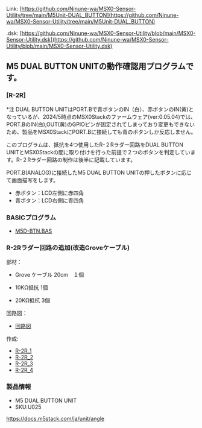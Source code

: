 Link:
[https://github.com/Ninune-wa/MSX0-Sensor-Utility/tree/main/M5Unit-DUAL_BUTTON](https://github.com/Ninune-wa/MSX0-Sensor-Utility/tree/main/M5Unit-DUAL_BUTTON)

.dsk:
[https://github.com/Ninune-wa/MSX0-Sensor-Utility/blob/main/MSX0-Sensor-Utility.dsk](https://github.com/Ninune-wa/MSX0-Sensor-Utility/blob/main/MSX0-Sensor-Utility.dsk)
## M5 DUAL BUTTON UNITの動作確認用プログラムです。

### [R-2R]

*注 DUAL BUTTON UNITはPORT.Bで青ボタンのIN（白）、赤ボタンのIN(黄)となっているが、2024/5時点のMSX0Stackのファームウェア(ver:0.05.04)では、PORT.BのIN(白),OUT(黄)のGPIOピンが固定されてしまっており変更もできないため、製品をMSX0StackにPORT.Bに接続しても青のボタンしか反応しません。

このプログラムは、抵抗を4つ使用したR-２Rラダー回路をDUAL BUTTON UNITとMSX0Stackの間に取り付けを行った前提で２つのボタンを判定しています。R-２Rラダー回路の制作は後半に記載しています。

PORT.B(ANALOG)に接続したM5 DUAL BUTTON UNITの押したボタンに応じて画面描写をします。

- 赤ボタン：LCD左側に赤四角
- 青ボタン：LCD右側に青四角

### BASICプログラム
- [M5D-BTN.BAS](https://github.com/Ninune-wa/MSX0-Sensor-Utility/blob/main/M5Unit-DUAL_BUTTON/R-2R/M5D-BTN.BAS)

### R-2Rラダー回路の追加(改造Groveケーブル)
部材：

- Grove ケーブル 20cm　１個

- 10KΩ抵抗 1個

- 20KΩ抵抗 3個

回路図：
- [回路図](https://github.com/Ninune-wa/MSX0-Sensor-Utility/blob/main/M5Unit-DUAL_BUTTON/image/M5D-BTN_DGM.jpeg)

作成:
- [R-2R_1](https://github.com/Ninune-wa/MSX0-Sensor-Utility/blob/main/M5Unit-DUAL_BUTTON/image/M5D-BTN_R-2R_1.jpeg)
- [R-2R_2](https://github.com/Ninune-wa/MSX0-Sensor-Utility/blob/main/M5Unit-DUAL_BUTTON/image/M5D-BTN_R-2R_2.jpeg)
- [R-2R_3](https://github.com/Ninune-wa/MSX0-Sensor-Utility/blob/main/M5Unit-DUAL_BUTTON/image/M5D-BTN_R-2R_3.jpeg)
- [R-2R_4](https://github.com/Ninune-wa/MSX0-Sensor-Utility/blob/main/M5Unit-DUAL_BUTTON/image/M5D-BTN_R-2R_4.jpeg)


### 製品情報
- M5 DUAL BUTTON UNIT
- SKU:U025

https://docs.m5stack.com/ja/unit/angle
